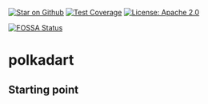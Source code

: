 [![Star on Github](https://img.shields.io/github/stars/rankanizer/polkadart.svg?style=flat&logo=github&colorB=deeppink&label=stars)](https://github.com/rankanizer/polkadart)
[![Test Coverage](https://api.codeclimate.com/v1/badges/156365ed1c65ff0d7b8c/test_coverage)](https://codeclimate.com/github/rankanizer/polkadart/test_coverage)
[![License: Apache 2.0](https://img.shields.io/badge/license-Apache%202.0-purple.svg)](https://www.apache.org/licenses/LICENSE-2.0)

<!-- markdown-link-check-disable -->

[![FOSSA Status](https://app.fossa.com/api/projects/git%2Bgithub.com%2Frankanizer%2Fpolkadart.svg?type=shield)](https://app.fossa.com/projects/git%2Bgithub.com%2Frankanizer%2Fpolkadart?ref=badge_shield)

<!-- markdown-link-check-enable -->

# polkadart

## Starting point
